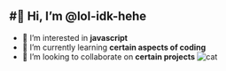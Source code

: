 #👋 Hi, I’m @lol-idk-hehe
---
- 👀 I’m interested in **javascript**
- 🌱 I’m currently learning **certain aspects of coding**
- 💞️ I’m looking to collaborate on **certain projects**
![cat](https://lh3.googleusercontent.com/-KjtqZ8V2Go0/AAAAAAAAAAI/AAAAAAAAAAA/AMZuucmycyyacGeQ_NKv24uG6HuBVySyFQ/photo.jpg?sz=46)

<!---
lol-idk-hehe/lol-idk-hehe is a ✨ special ✨ repository because its `README.md` (this file) appears on your GitHub profile.
You can click the Preview link to take a look at your changes.
--->
